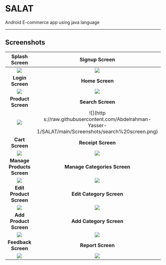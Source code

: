 # SALAT
Android E-commerce app using java language

------

## Screenshots

|                        Splash Screen                         |                                                    Signup Screen                                                    |
| :----------------------------------------------------------: |:-------------------------------------------------------------------------------------------------------------------:|
| ![](https://raw.githubusercontent.com/Abdelrahman-Yasser-1/SALAT/main/Screenshots/splash%20screen.png) |       ![](https://raw.githubusercontent.com/Abdelrahman-Yasser-1/SALAT/main/Screenshots/signup%20screen.png)        |
|                       **Login Screen**                       |                                                   **Home Screen**                                                   |
| ![](https://raw.githubusercontent.com/Abdelrahman-Yasser-1/SALAT/main/Screenshots/login%20screen.png) |     ![](https://github.com/Abdelrahman-Yasser-1/SALAT/blob/main/Screenshots/Home%20page%20screen.png?raw=true)      |
|                      **Product Screen**                      |                                                  **Search Screen**                                                  |
| ![](https://raw.githubusercontent.com/Abdelrahman-Yasser-1/SALAT/main/Screenshots/product%20screen.png) |       ![](http s://raw.githubusercontent.com/Abdelrahman-Yasser-1/SALAT/main/Screenshots/search%20screen.png)       |
|                       **Cart Screen**                        |                                                 **Receipt Screen**                                                  |
| ![](https://raw.githubusercontent.com/Abdelrahman-Yasser-1/SALAT/main/Screenshots/receipt%20screen.png) |        ![](https://raw.githubusercontent.com/Abdelrahman-Yasser-1/SALAT/main/Screenshots/cart%20screen.png)         |
|                  **Manage Products Screen**                  |                                            **Manage Categories Screen**                                             |
| ![](https://raw.githubusercontent.com/Abdelrahman-Yasser-1/SALAT/main/Screenshots/manage%20products%20screen.png) | ![](https://raw.githubusercontent.com/Abdelrahman-Yasser-1/SALAT/main/Screenshots/manage%20categories%20screen.png) |
|                   **Edit Product Screen**                    |                                              **Edit Category Screen**                                               |
| ![](https://raw.githubusercontent.com/Abdelrahman-Yasser-1/SALAT/main/Screenshots/edit%20product%20screen.png) |   ![](https://raw.githubusercontent.com/Abdelrahman-Yasser-1/SALAT/main/Screenshots/edit%20category%20screen.png)   |
|                    **Add Product Screen**                    |                                               **Add Category Screen**                                               |
| ![](https://raw.githubusercontent.com/Abdelrahman-Yasser-1/SALAT/main/Screenshots/add%20product%20screen.png) |   ![](https://raw.githubusercontent.com/Abdelrahman-Yasser-1/SALAT/main/Screenshots/add%20category%20screen.png)    |
|                     **Feedback Screen**                      |                                                  **Report Screen**                                                  |
| ![](https://raw.githubusercontent.com/Abdelrahman-Yasser-1/SALAT/main/Screenshots/feedback%20screen.png) |       ![](https://raw.githubusercontent.com/Abdelrahman-Yasser-1/SALAT/main/Screenshots/report%20screen.png)        |


